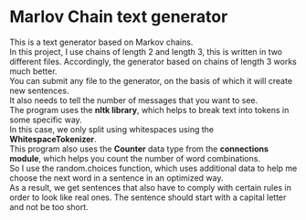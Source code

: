 # Marlov Chain text generator
This is a text generator based on Markov chains.  
In this project, I use chains of length 2 and length 3, this is written in two different files. Accordingly, the generator based on chains of length 3 works much better.  
You can submit any file to the generator, on the basis of which it will create new sentences.  
It also needs to tell the number of messages that you want to see.  
The program uses the **nltk library**, which helps to break text into tokens in some specific way.  
In this case, we only split using whitespaces using the **WhitespaceTokenizer**.  
This program also uses the **Counter** data type from the **connections module**, which helps you count the number of word combinations.  
So I use the random.choices function, which uses additional data to help me choose the next word in a sentence in an optimized way.  
As a result, we get sentences that also have to comply with certain rules in order to look like real ones. The sentence should start with a capital letter and not be too short.
